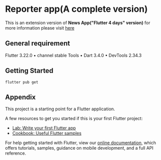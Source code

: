 # Reporter app(A complete version)

This is an extension version of **News App("Flutter 4 days" version)** for more information please visit [here](https://github.com/ssuntro/NewsApp_flutter_4Days_class)

## General requirement

Flutter 3.22.0 • channel stable
Tools • Dart 3.4.0 • DevTools 2.34.3

## Getting Started

`flutter pub get`

## Appendix

This project is a starting point for a Flutter application.

A few resources to get you started if this is your first Flutter project:

- [Lab: Write your first Flutter app](https://flutter.dev/docs/get-started/codelab)
- [Cookbook: Useful Flutter samples](https://flutter.dev/docs/cookbook)

For help getting started with Flutter, view our
[online documentation](https://flutter.dev/docs), which offers tutorials,
samples, guidance on mobile development, and a full API reference.
